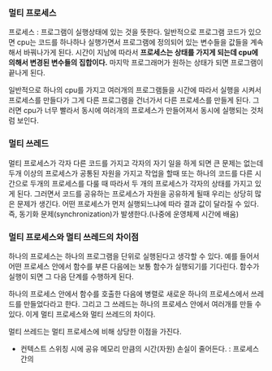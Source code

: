 ### 멀티 프로세스
프로세스 : 프로그램이 실행상태에 있는 것을 뜻한다.
일반적으로 프로그램 코드가 있으면 cpu는 코드를 하나하나 실행가면서 프로그램에 정의되어 있는 변수들을 값들을 계속해서 바꿔나가게 된다.
시간이 지남에 따라서 **프로세스는 상태를 가지게 되는데 cpu에 의해서 변경된 변수들의 집합이다.** 
마지막 프로그래머가 원하는 상태가 되면 프로그램이 끝나게 된다.

일반적으로 하나의 cpu를 가지고 여러개의 프로그램들을 시간에 따라서 실행을 시켜서 프로세스를 만들다가 그게 다른 프로그램을 건너가서 다른 프로세스를 만들게 된다.
그러면 cpu가 너무 빨라서 동시에 여러개의 프로세스가 만들어져서 동시에 실행되는 것처럼 보인다.

### 멀티 쓰레드
멀티 프로세스가 각자 다른 코드를 가지고 각자의 자기 일을 하게 되면 큰 문제는 없는데 두개 이상의 프로세스가 공통된 자원을 가지고 작업을 할때
또는 하나의 코드를 다른 시간으로 두개의 프로세스를 다룰 때 따라서 두 개의 프로세스가 각자의 상태를 가지고 있게 된다. 
그러면서 코드를 공유하는 프로세스가 자원을 공유하게 될때 우리는 상당히 많은 문제가 생긴다. 
어떤 프로세스가 먼저 실행되느냐에 따라 결과 값이 달라질 수 있다. 
즉, 동기화 문제(synchronization)가 발생한다.(나중에 운영체제 시간에 배움)

### 멀티 프로세스와 멀티 쓰레드의 차이점
하나의 프로세스는 하나의 프로그램을 단위로 실행된다고 생각할 수 있다. 
예를 들어서 어떤 프로세스 안에서 함수를 부른 다음에는 보통 함수가 실행되기를 기다린다.
함수가 실행이 되면 그 다음 단계를 수행하게 된다.

하나의 프로세스 안에서 함수를 호출한 다음에 병렬로 새로운 하나의 프로세스에서 쓰레드를 만들었다라고 한다.
그리고 그 쓰레드는 하나의 프로세스 안에서 여러개를 만들 수 있다. 이게 멀티 프로세스와 멀티 쓰레드의 차이다.

멀티 쓰레드는 멀티 프로세스에 비해 상당한 이점을 가진다.
- 컨텍스트 스위칭 시에 공유 메모리 만큼의 시간(자원) 손실이 줄어든다. : 프로세스 간의 
